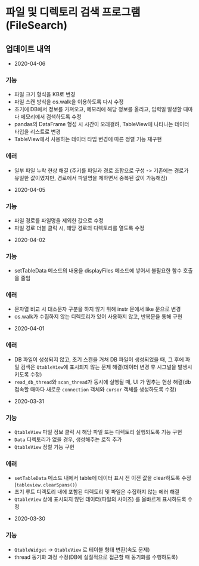 # 파일 및 디렉토리 검색 프로그램(FileSearch)

## 업데이트 내역
* 2020-04-06
### 기능
- 파일 크기 형식을 KB로 변경
- 파일 스캔 방식을 os.walk을 이용하도록 다시 수정
- 초기에 DB에서 정보를 가져오고, 메모리에 해당 정보를 올리고, 입력일 발생할 때마다 메모리에서 검색하도록 수정
- pandas의 DataFrame 형성 시 시간이 오래걸려, TableView에 나타나는 데이터 타입을 리스트로 변경
- TableView에서 사용하는 데이터 타입 변경에 따른 정렬 기능 재구현

### 에러
- 일부 파일 누락 현상 해결 (주키를 파일과 경로 조합으로 구성 -> 기존에는 경로가 유일한 값이였지만, 경로에서 파일명을 제하면서 중복된 값이 가능해짐)
  
* 2020-04-05
### 기능
- 파일 경로를 파일명을 제외한 값으로 수정
- 파일 경로 더블 클릭 시, 해당 경로의 디렉토리를 열도록 수정

* 2020-04-02
### 기능
- setTableData 메소드의 내용을 displayFiles 메소드에 넣어서 불필요한 함수 호출을 줄임

### 에러
- 문자열 비교 시 대소문자 구분을 하지 않기 위해 instr 문에서 like 문으로 변경
- os.walk가 수집하지 않는 디렉토리가 있어 사용하지 않고, 반복문을 통해 구현

* 2020-04-01
### 에러
- DB 파일이 생성되지 않고, 초기 스캔을 거쳐 DB 파일이 생성되었을 때, 그 후에 파일 검색은 `QtableView`에 표시되지 않는 문제 해결(데이터 변경 후 시그널을 발생시키도록 수정)
- `read_db_thread`와 `scan_thread`가 동시에 실행될 때, UI 가 멈추는 현상 해결(db 접속할 때마다 새로운 `connection` 객체와 `cursor` 객체를 생성하도록 수정)

* 2020-03-31
### 기능

- `QtableView` 파일 정보 클릭 시 해당 파일 또는 디렉토리 실행되도록 기능 구현
- `Data` 디렉토리가 없을 경우, 생성해주는 로직 추가
- `QtableView` 정렬 기능 구현

### 에러

- `setTableData` 메소드 내에서 table에 데이터 표시 전 이전 값을 clear하도록 수정(`tableview.clearSpans()`)
- 초기 루트 디렉토리 내에 포함된 디렉토리 및 파일은 수집하지 않는 에러 해결
- `QtableView` 상에 표시되지 않던 데이터(파일의 사이즈) 를 올바르게 표시하도록 수정

* 2020-03-30
### 기능 
- `QtableWidget` -> `QtableView` 로 테이블 형태 변환(속도 문제)
- thread 동기화 과정 수정(DB에 실질적으로 접근할 때 동기화를 수행하도록)



